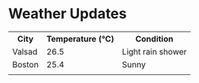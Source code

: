 # Weather Updates

<!-- WEATHER-UPDATE-START -->
<table><tr><th>City</th><th>Temperature (°C)</th><th>Condition</th></tr><tr><td>Valsad</td><td>26.5</td><td>Light rain shower</td></tr><tr><td>Boston</td><td>25.4</td><td>Sunny</td></tr><tr><td></td><td></td><td></td></tr></table>
<!-- WEATHER-UPDATE-END -->
